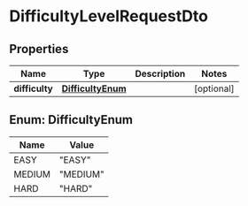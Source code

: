 

# DifficultyLevelRequestDto


## Properties

| Name | Type | Description | Notes |
|------------ | ------------- | ------------- | -------------|
|**difficulty** | [**DifficultyEnum**](#DifficultyEnum) |  |  [optional] |



## Enum: DifficultyEnum

| Name | Value |
|---- | -----|
| EASY | &quot;EASY&quot; |
| MEDIUM | &quot;MEDIUM&quot; |
| HARD | &quot;HARD&quot; |



